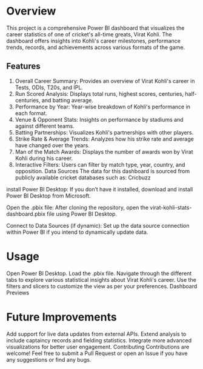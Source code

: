 # Overview
This project is a comprehensive Power BI dashboard that visualizes the career statistics of one of cricket's all-time greats, Virat Kohli. The dashboard offers insights into Kohli's career milestones, performance trends, records, and achievements across various formats of the game.

## Features
 1. Overall Career Summary: Provides an overview of Virat Kohli's career in Tests, ODIs, T20s, and IPL.
 2. Run Scored Analysis: Displays total runs, highest scores, centuries, half-centuries, and batting average.
 3. Performance by Year: Year-wise breakdown of Kohli's performance in each format.
 4. Venue & Opponent Stats: Insights on performance by stadiums and against different teams.
 5. Batting Partnerships: Visualizes Kohli's partnerships with other players.
 6. Strike Rate & Average Trends: Analyzes how his strike rate and average have changed over the years.
 7. Man of the Match Awards: Displays the number of awards won by Virat Kohli during his career.
 8. Interactive Filters: Users can filter by match type, year, country, and opposition.
Data Sources
The data for this dashboard is sourced from publicly available cricket databases such as:
Cricbuzz


install Power BI Desktop: If you don’t have it installed, download and install Power BI Desktop from Microsoft.

Open the .pbix file: After cloning the repository, open the virat-kohli-stats-dashboard.pbix file using Power BI Desktop.

Connect to Data Sources (if dynamic): Set up the data source connection within Power BI if you intend to dynamically update data.

# Usage
Open Power BI Desktop.
Load the .pbix file.
Navigate through the different tabs to explore various statistical insights about Virat Kohli's career.
Use the filters and slicers to customize the view as per your preferences.
Dashboard Previews

# Future Improvements
Add support for live data updates from external APIs.
Extend analysis to include captaincy records and fielding statistics.
Integrate more advanced visualizations for better user engagement.
Contributing
Contributions are welcome! Feel free to submit a Pull Request or open an Issue if you have any suggestions or find any bugs.
